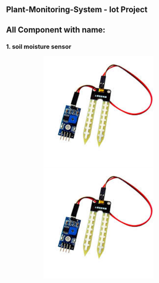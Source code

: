 ## Plant-Monitoring-System - Iot Project
## All Component with name:

<h3 align="left"> 1. soil moisture sensor </h3> 
<div align="center">
    <img src="https://github.com/Rabbi-hasan0/Plant-Monitoring-System/blob/main/Image/soil-sensor.jpg" width="300" height="300">
    <img src="https://github.com/Rabbi-hasan0/Plant-Monitoring-System/blob/main/Image/soil-sensor.jpg" width="300" height="300">
</div>
